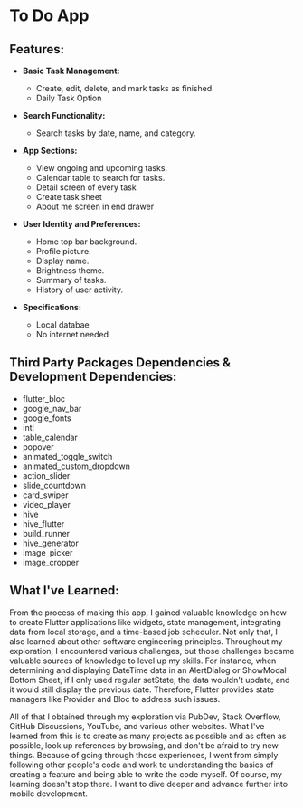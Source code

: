 # To Do App

## Features:

- **Basic Task Management:**
  - Create, edit, delete, and mark tasks as finished.
  - Daily Task Option

- **Search Functionality:**
  - Search tasks by date, name, and category.

- **App Sections:**
  - View ongoing and upcoming tasks.
  - Calendar table to search for tasks.
  - Detail screen of every task
  - Create task sheet
  - About me screen in end drawer

- **User Identity and Preferences:**
  - Home top bar background.
  - Profile picture.
  - Display name.
  - Brightness theme.
  - Summary of tasks.
  - History of user activity.

- **Specifications:**
  - Local databae
  - No internet needed


## Third Party Packages Dependencies & Development Dependencies:

- flutter_bloc
- google_nav_bar
- google_fonts
- intl
- table_calendar
- popover
- animated_toggle_switch
- animated_custom_dropdown
- action_slider
- slide_countdown
- card_swiper
- video_player
- hive
- hive_flutter
- build_runner
- hive_generator
- image_picker
- image_cropper

## What I've Learned:

From the process of making this app, I gained valuable knowledge on how to create Flutter applications like widgets, state management, integrating data from local storage, and a time-based job scheduler. Not only that, I also learned about other software engineering principles. Throughout my exploration, I encountered various challenges, but those challenges became valuable sources of knowledge to level up my skills. For instance, when determining and displaying DateTime data in an AlertDialog or ShowModal Bottom Sheet, if I only used regular setState, the data wouldn't update, and it would still display the previous date. Therefore, Flutter provides state managers like Provider and Bloc to address such issues.

All of that I obtained through my exploration via PubDev, Stack Overflow, GitHub Discussions, YouTube, and various other websites. What I've learned from this is to create as many projects as possible and as often as possible, look up references by browsing, and don't be afraid to try new things. Because of going through those experiences, I went from simply following other people's code and work to understanding the basics of creating a feature and being able to write the code myself. Of course, my learning doesn't stop there. I want to dive deeper and advance further into mobile development.
